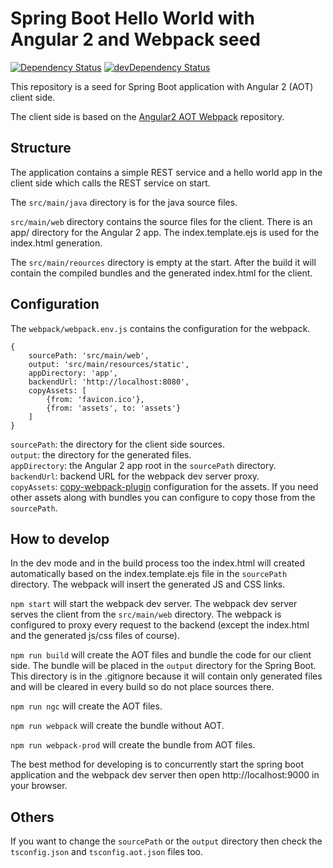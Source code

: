 # Spring Boot Hello World with Angular 2 and Webpack seed
[![Dependency Status](https://david-dm.org/Efk3/spring-boot-angular2-seed.svg)](https://david-dm.org/Efk3/spring-boot-angular2-seed)
[![devDependency Status](https://david-dm.org/Efk3/spring-boot-angular2-seed/dev-status.svg)](https://david-dm.org/Efk3/spring-boot-angular2-seed?type=dev)

This repository is a seed for Spring Boot application with Angular 2 (AOT) client side.

The client side is based on the [Angular2 AOT Webpack](https://github.com/blacksonic/angular2-aot-webpack/) repository.

## Structure

The application contains a simple REST service 
and a hello world app in the client side which calls the REST service on start.

The ``src/main/java`` directory is for the java source files.

``src/main/web`` directory contains the source files for the client.
There is an app/ directory for the Angular 2 app.
The index.template.ejs is used for the index.html generation.

The ``src/main/reources`` directory is empty at the start. After the build it 
will contain the compiled bundles and the generated index.html for the client.

## Configuration

The ``webpack/webpack.env.js`` contains the configuration for the webpack.

```
{
    sourcePath: 'src/main/web',
    output: 'src/main/resources/static',
    appDirectory: 'app',
    backendUrl: 'http://localhost:8080',
    copyAssets: [
        {from: 'favicon.ico'},
        {from: 'assets', to: 'assets'}
    ]
}
```

``sourcePath``: the directory for the client side sources.<br />
``output``: the directory for the generated files.<br />
``appDirectory``: the Angular 2 app root in the ``sourcePath`` directory.<br />
``backendUrl``: backend URL for the webpack dev server proxy.<br />
``copyAssets``: [copy-webpack-plugin](https://github.com/kevlened/copy-webpack-plugin)
configuration for the assets. If you need other assets along with bundles you can configure
to copy those from the ``sourcePath``.

## How to develop

In the dev mode and in the build process too the index.html will created automatically based on the
index.template.ejs file in the ``sourcePath`` directory. The webpack will insert the generated 
JS and CSS links.

``npm start`` will start the webpack dev server. The webpack dev server serves the client from the
``src/main/web`` directory. The webpack is configured to proxy every request to the backend 
(except the index.html and the generated js/css files of course).

``npm run build`` will create the AOT files and bundle the code for our client side.
The bundle will be placed in the ``output`` directory for the Spring Boot.
This directory is in the .gitignore because it will contain only generated files and will be 
cleared in every build so do not place sources there.

``npm run ngc`` will create the AOT files.

``npm run webpack`` will create the bundle without AOT.

``npm run webpack-prod`` will create the bundle from AOT files.

The best method for developing is to concurrently start the spring boot application and the
webpack dev server then open http://localhost:9000 in your browser.

## Others

If you want to change the ``sourcePath`` or the ``output`` directory then check the ``tsconfig.json``
and ``tsconfig.aot.json`` files too.

